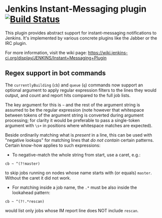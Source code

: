 Jenkins Instant-Messaging plugin [![Build Status](https://buildhive.cloudbees.com/job/jenkinsci/job/instant-messaging-plugin/badge/icon)](https://buildhive.cloudbees.com/job/jenkinsci/job/instant-messaging-plugin/)
================================

This plugin provides abstract support for instant-messaging notifications to Jenkins.
It's implemented by various concrete plugins like the Jabber or the IRC plugin.

For more information, visit the wiki page:
<https://wiki.jenkins-ci.org/display/JENKINS/Instant+Messaging+Plugin>

Regex support in bot commands
-----------------------------

The `currentlyBuilding` (`cb`) and `queue` (`q`) commands now support an
optional argument to apply regular expression filters to the lines they
would output, and count and report hits compared to the full job lists.

The key argument for this is `~` and the rest of the argument string is
assumed to be the regular expression (note however that whitespace between
tokens of the argument string is converted during argument processing;
for clarity it would be preferable to pass a single-token argument with
`\s+` in positions where whitespace matches are expected).

Beside ordinarily matching what is *present* in a line, this can be used
with "negative lookups" for matching lines that *do not contain* certain
patterns. Certain know-how applies to such expressions:

* To negative-match the whole string from start, use a caret, e.g.:

````
cb ~ ^(?!master)
````
to skip jobs running on nodes whose name starts with (or equals) `master`.
Without the caret it did not work.

* For matching inside a job name, the `.*` must be also inside the
lookahead pattern:

````
cb ~ ^(?!.*rescan)
````

would list only jobs whose IM report line does NOT include `rescan`.
